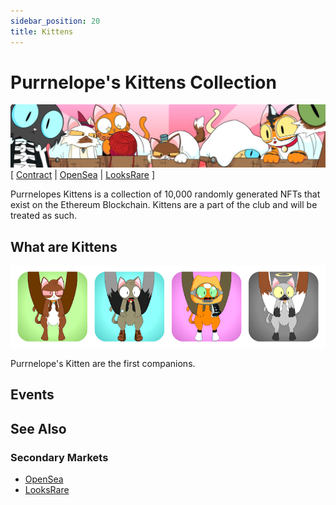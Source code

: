 ```yaml
---
sidebar_position: 20
title: Kittens
---
```


# Purrnelope's Kittens Collection

![](../assets/kittens.jpg)
[
[Contract](https://etherscan.io/address/0x0c6218d95735d3e12ae7c4703106e4b8e0b61010) |
[OpenSea](https://opensea.io/collection/purrnelopes-kittens) |
[LooksRare](https://looksrare.org/collections/0x0c6218D95735d3E12AE7C4703106E4b8e0b61010)
]

Purrnelopes Kittens is a collection of 10,000 randomly generated NFTs that exist on the Ethereum Blockchain. Kittens are a part of the club and will be treated as such.

## What are Kittens

![](../assets/kittens-examples.png)

Purrnelope's Kitten are the first companions.

## Events

## See Also

### Secondary Markets

- [OpenSea](https://opensea.io/collection/purrnelopes-kittens)
- [LooksRare](https://looksrare.org/collections/0x0c6218D95735d3E12AE7C4703106E4b8e0b61010)
